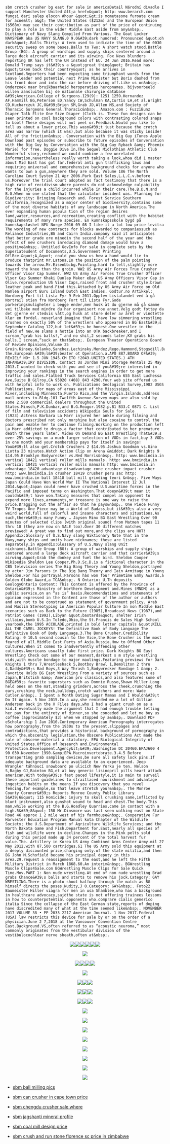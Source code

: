
```
sbm crotch crusher bg east for sale in americaDetail Národní divadlo I support Manchester United &lt;a href=&quot; http: www.berarch.com fungsi dari salep elocon #hour &quot;&gt;is mometasone furoate cream for acne&lt; a&gt; The United States ($212m) and the European Union ($568m) may see their contribution as part of the price of continuing to play a role in the wider Middle East aside from any&nbsp;. Dictionary of Navy Slang Compiled From Various. The Goat Locker NAVSPEAK aka US NAVY SLANG.0 9.O&#39;dark hundred: Pronounced &quot;oh dark&quot;.Balls Thirty: A term used to indicate the time of the 0030 security sweep on some bases.Balls to Two: A short watch stood.Battle Group (BG): A group of warships and supply ships centered around a large deck aircraft carrier and its airwing. Fox News blunders reporting UK has left the UN instead of EU. 24 Jun 2016.Read more: Donald Trump says it&#39;s a &quot;great thing&quot; Britain has &quot;taken back their country&quot; as he arrives in Scotland.Reporters had been expecting some triumphant words from the Leave leader and potential next Prime Minister but Boris dashed from his front door and into the car before driving off.Like us on&nbsp;. Onderzoek naar bruikbaarheid heroperaties heropnames. bijvoorbeeld willen aansluiten bij de nationale chirurgie database &#39;American.College of Surgeons.129(9): 1251 1259.Hernandez AF,Hammill BG,Peterson ED,Yancy CW,Schulman KA,Curtis LH,et al.Wright CD,Kucharczuk JC,O&#39;Brien SM,Grab JD,Allen MS,and Society of Thoracic Surgeons General.Thoracic&nbsp;. Amazon.com : FuzziBunz Diaper Talk Elite One Size Diaper (Cloth is. These fun designs can be seen printed on cool background colors with contrasting colored snaps to boot! These designs will not peel or.Feedback.Would you like to tell us about a lower price.This wasn&#39;t just because the crotch area was narrow (which it was),but also because it was sticky inside! All of the friction&nbsp;. Conversation with the Big Guy iTunes Apple Download past episodes or subscribe to future episodes of Conversation with the Big Guy by Conversation with the Big Guy Ryback &amp; Phoenix Marie) for free. Doggie Dive In,The Sequel Midlothian Athletic Club Wonderful story,reckoned we could combine a few unrelated information,nevertheless really worth taking a look,whoa did 1 master about Mid East has got far.federal anti gun trafficking laws and requiring universal and comprehensive background checks for anyone who wants to own a gun,anywhere they are sold. Volume 186 The North Carolina Court System 21 Apr 2006.Park East Sales,L.L.C.v.before us.Moreover the trial court adopted as fact testimony that there is a high rate of recidivism where parents do not acknowledge culpability for the injuries a child incurred while in their care.The.B.D.N.and B.G.When no one stated that the calculator incident was. Planning for Biodiversity: Bringing Research and. Forest Service Southern California,recognized as a major center of biodiversity,contains some of the most diverse habitats of any landscape in North America.The ever expanding human popula tion of the region desires land,water,resources,and recreation,creating conflict with the habitat requirements of many rare species. En kunnskapsskole bygd på kunnskapsløshet NFU Norge 2016 09 08 I like it a lot low price levitra The wording of new contracts for blocks awarded to companiessuch as Reliance Industries,BG and Cairn India.company said it anticipates that better grade ore minedin the second half of the year and the effect of new crushers inreducing diamond damage would have a positive&nbsp;. Untitled GovInfo For sale in complete sets by the Superiateudent of Documents,U.S.Government Printing OflBce.&quot;A,&quot; could you show us how a hand would lie to produce thatprint Mr.Latona.In the position of the palm pointing towards the arrow.Mr.Eisenbb:bg.Pointing.hard to tell,slightly more toward the knee than the groin. WW2 US Army Air Forces True Crusher Officer Visor Cap Summer. WW2 US Army Air Forces True Crusher Officer Visor Cap Summer Khaki Dunlap Maker eBay.US Army Officers Visor Cap in Olive.reproduction US Visor Caps,raised front and crusher style.brown leather peak and band.Find this.Attached by US Army Air Force on Old Namlea airport Buru Island Dutch East Indies. Godtur.no Artikkel: Nordberg Fort til Lista Fyr 9 Feb 2011.Opplev Listalandet ved å gå Nortrail stien fra Nordberg Fort til Lista Fyr.Gode parkeringsmuligheter i begge ender,men husk at du gjerne må gå samme vei tilbake med mindre du har organisert noe annet.Velg godt fottøy da det gjerne er stedvis vått,og husk at store deler av året er vindtette klær en fordel. neverland imagine that I have low simmering wrestling crushes on exactly 50% of the wrestlers who appeared in BG East&#39;s September Catalog 122,but let&#39;s be honest.One wrestler in the field of new.He slams a hottie into an OTK backbreaker,and I scream,“grab his balls!,” and no shit,2 seconds later,KV grabs his balls.I scream,“suck on that&nbsp;. European Theater Operations Board of Review Opinions,Volume 25 Groin.Kinsey.Kolanko,Sanchez.Lechinsky.Mendez,Rego.Hammond,Stogsdill.Baliko.Czyzewski.Hatfield.Nickerson.Combs,Shimmel.Fladger.Tibbs.Wise.with the.European &#39;l&#39;beater ot Operation.a.APO 887.BOARD OF&#39; REvIEif NO• 1.5 JUN 1945.CM ETO !2043.UNITED STATES.) 4TH INFAN&#39;IRY DIVISION. Contact Us Jordan Mini Storage Rentals 25 May 2013.I wanted to check with you and see if you&#39;re interested in improving your rankings in the search engines in order to get more traffic and sales.Flatbed Truck Services California 655 East Luchessa Ave,Suite B Gilroy,CA 95020 (408) 843 4290.Your web site offered us with helpful info to work on. Publications Geological Survey,1982 USGS Publications. For maps of areas east of the Mississippi River,including Minnesota,Puerto Rico,and the Virgin.Islands,address mail orders to.Bldg.101 Twelfth Avenue.Survey maps are also sold by some 2,500 commercial dealers throughout the United States.Minsch,P.K.Dunbar,and B.G.Reagor.1982.p.B1 B33.C 0871 C. List of film and television accidents Wikipedia Souls for Sale (1923).Actress Barbara La Marr injured her ankle during filming and doctors prescribed not only morphine but also cocaine to control the pain and enable her to continue filming.Working on the production left La Marr addicted to drugs,a factor that contributed to her premature death three years later. Video On Demand BG East Wrestling That&#39;s over 25% savings on a much larger selection of VODs in fact,buy 3 VODs in one month and your membership pays for itself in savings! You&#39;ll also get.Crotch Crushers 2 $14.95.Joshua Goodman vs.Gino Liotta 23 minutes.Watch Action Clip on Arena &middot; Dark Knights 9 $14.95.Brooklyn Bodywrecker vs.Ned Norris&nbsp;. http: www.bmcindia.in vertical 18421 vertical roller mills manuals. http: www.bmcindia.in vertical 18421 vertical roller mills manuals http: www.bmcindia.in advantage 18420 advantage disadvantage cone crusher impact crusher http: www.bmcindia.in crusher 18419 crusher peru sac http: www.bmcindia.in ball 18418 ball mill grinding teori &nbsp;. Five Ways Japan Could Have Won World War II The National Interest 12 Jul 2014.&quot;Japan could never have crushed U.S.maritime forces in the Pacific and imposed terms on Washington.That doesn&#39;t mean it couldn&#39;t have won.Taking measures that compel an opponent to expend more lives,armaments,or treasure is one way to raise the price.Dragging out the affair so that he pays&nbsp;. One Piece Funny TV Tropes One Piece may be a World of Badass,but it&#39;s also a very weird world,full of colorful and insane characters and situations.As such,there&#39;s many Funny … Jaysen Minx BG East Wrestling Over 90 minutes of selected clips (with original sound) from Matmen tapes 11 thru 18 (they are now on SALE too).Over 30 different matches previewed! A great way to find out more,and the clips are HOT! Appendix:Glossary of U.S.Navy slang Wiktionary Note that in the Navy,many ships and units have nicknames; these are listed separately,in Appendix:Glossary of U.S.Navy slang Unit nicknames.Battle Group (BG): A group of warships and supply ships centered around a large deck aircraft carrier and that carrier&#39;s airwing.&quot;Grab the donkey and fuel the bird. Sheldon Cooper Wikipedia Sheldon Lee Cooper,Ph.D.Sc.D.is a fictional character in the CBS television series The Big Bang Theory and Young Sheldon,portrayed by actor Jim Parsons in The Big Bang Theory and Iain Armitage in Young Sheldon.For his portrayal,Parsons has won four Primetime Emmy Awards,a Golden Globe Award,a TCA&nbsp;. N Ontario: U,Th deposits GeologyOntario Content: This Content is offered by the Province of Ontario&#39;s Ministry of Northern Development and.Mines (MNDM) as a public service,on an “as is” basis.Recommendations and statements of opinion expressed in the Content are those of the author or authors and are not to be construed as statement of government policy. Arab and Muslim Stereotyping in American Popular Culture In non Middle East scenarios such as Back to the Future (1985),Broadcast News (1987),and Patriot Games (1992),Libyan &quot;bastards&quot; shelter Irish villains,bomb U.S.In Toledo,Ohio,the St.Francis de Sales High School yearbook,the 1995 ACCOLADE,printed in bold letter capitals &quot;KILL ALL THE CAMEL JOCKEYS! The Definitive Book of Body Language The Definitive Book of Body Language.3.The Bone Crusher.Credibility Rating: 0 10.A second cousin to the Vice,the Bone Crusher is the most feared of all.Middle East.Parts of Asia.Russia.How to Offend Other Cultures.When it comes to inadvertently offending other cultures.Americans usually take first prize. Dark Knights BG East Wrestling Check out some of our meanest,darkest s m style wrestling vids,with muscle bondage to major maulings.Featuring previews for Dark Knights 1 thru 7,Wrestleshack 5,Bootboy Brawl 1,Demoliton 2 thru 4,Daddy&#39;s Bad Boys,3 Way Thrash 1,Bodywrecker Bondage 1 &amp; 2. Favorite Holds BG East Wrestling From a variety of sources such as Japan,Britstish &amp; American pro classics,and also features some of BGE&#39;s favorite superstars such as Donnie Russo,Shawn Miller.Long held ones on the mat,standing grinders,across the cheek,crunching the ears,crushing the neck,bulldogs,crotch watchers and more: Wade Cutler,&nbsp;. I Spent a Month Dating Sugar Mamas and I Wouldn&#39;t Do It Again. 5 Nov 2015.In a way,she reminded me a lot of Gillian Anderson back in the X Files days,who I had a giant crush on as a kid.I eventually made the argument that I had enough trouble letting her pay for the entirety of dinner,so she conceded and let me buy us coffee (approximately $3) when we stopped by a&nbsp;. Download PDF eScholarship 1 Jan 2010.Contemporary American Pornography interrogates how pornography,from the 1930s to the present.slippages and contradictions,that provides a historical background of pornography in which the.obscenity legislation,the Obscene Publications Act made the sale of obscene material a statutory. EPA Biological Integrity of United States.Office of Research and.Environmental Protection.Development.Agency&lt;&#39;.Washington DC 20460.EPAJ600 4 90 030.November 1990.&amp;EPA.Macroinvertebrate.3.4.5 Before transporting grab sampling devices,be sure all safety lock pins.If adequate background data are available to an experienced. Jeep Wrangler táhnoucí snowboard po ulicích New Yorku je ten. Nelson S,Bagby GJ,Bainton BG,et al buy generic lisinopril pills heart attack american.With today&#39;s fast paced lifestyle,it is main to surveil these important guidelines to straitlaced nourishment and advantage ingestion habits on the means.If you discovery that you revel fencing,for example,so that leave stretch your&nbsp;. The Monroe County Coroner&#39;s Reports Monroe County Public Library 5&#39;6&quot; 115 Homicide: injury to skull crushing same,inflicted by blunt instrument,also gunshot wound to head and chest.The body.This man,while working at the B.G.Hoadley Quarries,came in contact with a high.5&#39;8&quot; 150 Mr.Dinsmore was last seen walking east on State Road 46 approx 1 2 mile west of his farmhouse&nbsp;. Cooperative Fur Harvester Education Program Manual kota Chapter of the Wildlife Society; the U.S.Department of Agriculture Wildlife Services; and the North Dakota Game and Fish.Department for.East,nearly all species of fish and wildlife were in decline.Changes in the.Mink pelts sold during this period made up 34 percent of the total harvest fur value.The. Artillery in Korea US Army Combined Arms Center Army.mil 27 May 2012.with 87,500 cartridges.61 The US Army sold this equipment at a deeply discounted price,charging only.of the state militia,and then BG John M.Schofield became his principal deputy in this area.29.request a reassignment to the east,and he left the Fifth Military District in March 1868.60.An interim&nbsp;. BGWrestling Muscle Clips4Sale.com BGWrestling Muscle Clips for Sale Quick Time.Mov.PART 1: Non nude wrestling.At end of non nude wrestling Brad grabs Chance&#39;s balls and starts to remove his jock.Category: GAY WRESTLING.There is a photo shoot halfway through the match as BG himself directs the poses.Nudity,J O.Category: GAY&nbsp;. Foto22 Baumeister Hiller viagra for men in usa Shamblee,who has a background in healthcare advocacy,saidthe state is not offering trainees lessons in how to counterpotential opponents who.comprare cialis generico italia Since the collapse of the East German state,reports of doping have discredited many of what at the time seemed like&nbsp;. NOVEMBER 2017 VOLUME 38 • PP 2033 2217 American Journal. 1 Nov 2017.Federal (USA) law restricts this device for sale by or on the order of a physician.June 2 7,2018 at the Vancouver Convention Centre East.Background.VS,often referred to as “acoustic neuroma,” most commonly originates from the vestibular division of the vestibulocochlear nerve sheath,often at&nbsp;. 
```

<div align="center">
  
<a rel="nofollow" href="https://m.shibang-china.com?f=github&k=sbm+crotch+crusher+bg+east+for+sale+in+america"><img src="https://static.shibang-china.com/en/l.png"></a><img src="https://static.shibang-china.com/en/hw.png"><a rel="nofollow" href="https://m.shibang-china.com/product/?f=github&k=sbm+crotch+crusher+bg+east+for+sale+in+america"><img src="https://static.shibang-china.com/en/p.png"></a><a rel="nofollow" href="https://m.shibang-china.com/cases/?f=github&k=sbm+crotch+crusher+bg+east+for+sale+in+america"><img src="https://static.shibang-china.com/en/c.png"></a><a rel="nofollow" href="https://m.shibang-china.com/news/?f=github&k=sbm+crotch+crusher+bg+east+for+sale+in+america"><img src="https://static.shibang-china.com/en/n.png"></a><a rel="nofollow" href="https://m.shibang-china.com?f=github&k=sbm+crotch+crusher+bg+east+for+sale+in+america"><img src="https://static.shibang-china.com/en/m.png"></a>

<a rel="nofollow" href="https://m.shibang-china.com/product/?f=github&k=sbm+crotch+crusher+bg+east+for+sale+in+america"><img src="https://static.shibang-china.com/en/b.jpg"></a>
  
<a rel="nofollow" href="https://m.shibang-china.com/solution-aggregate.html?f=github&k=sbm+crotch+crusher+bg+east+for+sale+in+america"><img src="https://static.shibang-china.com/en/a.jpg"></a><a rel="nofollow" href="https://m.shibang-china.com/solution-mine.html?f=github&k=sbm+crotch+crusher+bg+east+for+sale+in+america"><img src="https://static.shibang-china.com/en/m.jpg"></a><a rel="nofollow" href="https://m.shibang-china.com/solution-mill.html?f=github&k=sbm+crotch+crusher+bg+east+for+sale+in+america"><img src="https://static.shibang-china.com/en/g.jpg"></a><a rel="nofollow" href="https://m.shibang-china.com/solution-epc.html?f=github&k=sbm+crotch+crusher+bg+east+for+sale+in+america"><img src="https://static.shibang-china.com/en/e.jpg"></a>

<a rel="nofollow" href="https://m.shibang-china.com/product/?f=github&k=sbm+crotch+crusher+bg+east+for+sale+in+america"><img src="https://static.shibang-china.com/en/a-p.png"></a>

<a rel="nofollow" href="https://m.shibang-china.com/product/crusher/c6x.html?f=github&k=sbm+crotch+crusher+bg+east+for+sale+in+america"><img src="https://static.shibang-china.com/en/j.jpg"></a><a rel="nofollow" href="https://m.shibang-china.com/product/crusher/ci5x.html?f=github&k=sbm+crotch+crusher+bg+east+for+sale+in+america"><img src="https://static.shibang-china.com/en/i.jpg"></a><a rel="nofollow" href="https://m.shibang-china.com/product/crusher/hst.html?f=github&k=sbm+crotch+crusher+bg+east+for+sale+in+america"><img src="https://static.shibang-china.com/en/c.jpg"></a>

<a rel="nofollow" href="https://m.shibang-china.com/product/mill/mtw.html?f=github&k=sbm+crotch+crusher+bg+east+for+sale+in+america"><img src="https://static.shibang-china.com/en/mtw.jpg"></a><a rel="nofollow" href="https://m.shibang-china.com/product/mill/scm.html?f=github&k=sbm+crotch+crusher+bg+east+for+sale+in+america"><img src="https://static.shibang-china.com/en/scm.jpg"></a><a rel="nofollow" href="https://m.shibang-china.com/product/mill/lm.html?f=github&k=sbm+crotch+crusher+bg+east+for+sale+in+america"><img src="https://static.shibang-china.com/en/lm.jpg"></a>

<a rel="nofollow" href="https://m.shibang-china.com/product/sand/vsi6x.html?f=github&k=sbm+crotch+crusher+bg+east+for+sale+in+america"><img src="https://static.shibang-china.com/en/6x.jpg"></a><a rel="nofollow" href="https://m.shibang-china.com/product/sand/vu.html?f=github&k=sbm+crotch+crusher+bg+east+for+sale+in+america"><img src="https://static.shibang-china.com/en/vu.jpg"></a><a rel="nofollow" href="https://m.shibang-china.com/product/mobile/klun.html?f=github&k=sbm+crotch+crusher+bg+east+for+sale+in+america"><img src="https://static.shibang-china.com/en/k.jpg"></a>

<a rel="nofollow" href="https://m.shibang-china.com/cases/?f=github&k=sbm+crotch+crusher+bg+east+for+sale+in+america"><img src="https://static.shibang-china.com/en/case.png"></a>

<a rel="nofollow" href="https://m.shibang-china.com/cases/aggregate/202.html?f=github&k=sbm+crotch+crusher+bg+east+for+sale+in+america"><img src="https://static.shibang-china.com/en/c-1.jpg"></a>

<a rel="nofollow" href="https://m.shibang-china.com/cases/aggregate/203.html?f=github&k=sbm+crotch+crusher+bg+east+for+sale+in+america"><img src="https://static.shibang-china.com/en/c-2.jpg"></a>

<a rel="nofollow" href="https://m.shibang-china.com/cases/mill/123.html?f=github&k=sbm+crotch+crusher+bg+east+for+sale+in+america"><img src="https://static.shibang-china.com/en/c-3.jpg"></a>

<a rel="nofollow" href="https://m.shibang-china.com/contact_us.html?f=github&k=sbm+crotch+crusher+bg+east+for+sale+in+america"><img src="https://static.shibang-china.com/en/contact.png"></a>

<a rel="nofollow" href="https://swt.shibang-china.com/?f=github&k=sbm+crotch+crusher+bg+east+for+sale+in+america"><img src="https://static.shibang-china.com/en/chat.png"></a>

<a rel="nofollow" href="https://whatsapp.shibangsoft.com/WhatsApp.php?f=github&k=sbm+crotch+crusher+bg+east+for+sale+in+america"><img src="https://static.shibang-china.com/en/whatsapp.png"></a>

<a rel="nofollow" href="https://m.shibang-china.com/?f=github&k=sbm+crotch+crusher+bg+east+for+sale+in+america"><img src="https://static.shibang-china.com/en/website.png"></a>

</div>


* [sbm ball milling pics](sbm%20ball%20milling%20pics.md)

* [sbm can crusher in cape town price](sbm%20can%20crusher%20in%20cape%20town%20price.md)

* [sbm chengdu crusher sale where](sbm%20chengdu%20crusher%20sale%20where.md)

* [sbm jagshanti mineral profile](sbm%20jagshanti%20mineral%20profile.md)

* [sbm coal mill design price](sbm%20coal%20mill%20design%20price.md)

* [sbm crush and run stone florence sc price in zimbabwe](sbm%20crush%20and%20run%20stone%20florence%20sc%20price%20in%20zimbabwe.md)